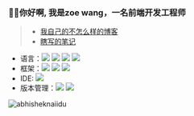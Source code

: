 
  ### 👋👋你好啊, 我是zoe wang，一名前端开发工程师

> - [我自己的不怎么样的博客](https://dflxm.gitee.io)
> - [瞎写的笔记](https://github.com/akitsukiWong/akitsukiWong/issues)


- 语言：![](https://img.shields.io/badge/JavaScript-323330?style=for-the-badge&logo=javascript&logoColor=F7DF1E) ![](https://img.shields.io/badge/TypeScript-007ACC?style=for-the-badge&logo=typescript&logoColor=white) ![](https://img.shields.io/badge/HTML5-E34F26?style=for-the-badge&logo=html5&logoColor=white) ![](https://img.shields.io/badge/CSS3-1572B6?style=for-the-badge&logo=css3&logoColor=white)
- 框架：![](https://img.shields.io/badge/React-20232A?style=for-the-badge&logo=react&logoColor=61DAFB) ![](https://img.shields.io/badge/Vue.js-35495E?style=for-the-badge&logo=vuedotjs&logoColor=4FC08D) ![](https://img.shields.io/badge/Node.js-43853D?style=for-the-badge&logo=node-dot-js&logoColor=white)
- IDE:  ![](https://img.shields.io/badge/Visual_Studio_Code-0078D4?style=for-the-badge&logo=visual%20studio%20code&logoColor=white)
- 版本管理：![](https://img.shields.io/badge/Git-F05032?style=for-the-badge&logo=git&logoColor=white) ![](https://img.shields.io/badge/Svn-809CC9?style=for-the-badge&logo=Subversion&logoColor=white)


 <img src="https://github-readme-stats.vercel.app/api?username=akitsukiWong&show_icons=true&theme=gotham" alt="abhisheknaiidu" />
